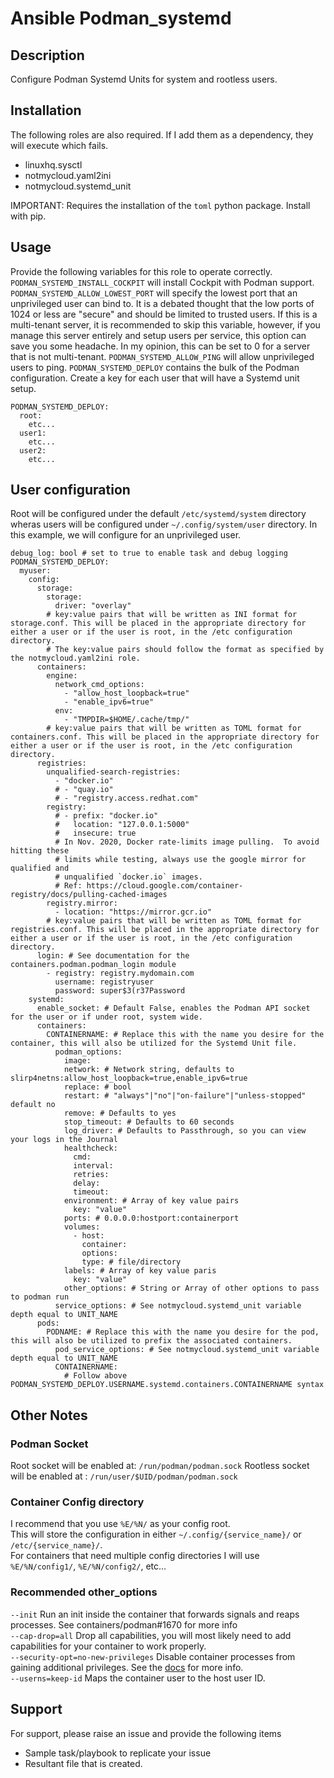 # Ansible Podman_systemd
## Description
Configure Podman Systemd Units for system and rootless users.

## Installation
The following roles are also required. If I add them as a dependency, they will execute which fails.
- linuxhq.sysctl
- notmycloud.yaml2ini
- notmycloud.systemd_unit

IMPORTANT: Requires the installation of the `toml` python package. Install with pip.

## Usage
Provide the following variables for this role to operate correctly.
`PODMAN_SYSTEMD_INSTALL_COCKPIT` will install Cockpit with Podman support.
`PODMAN_SYSTEMD_ALLOW_LOWEST_PORT` will specify the lowest port that an unprivileged user can bind to. It is a debated thought that the low ports of 1024 or less are "secure" and should be limited to trusted users. If this is a multi-tenant server, it is recommended to skip this variable, however, if you manage this server entirely and setup users per service, this option can save you some headache. In my opinion, this can be set to 0 for a server that is not multi-tenant.
`PODMAN_SYSTEMD_ALLOW_PING` will allow unprivileged users to ping.
`PODMAN_SYSTEMD_DEPLOY` contains the bulk of the Podman configuration. Create a key for each user that will have a Systemd unit setup.
```
PODMAN_SYSTEMD_DEPLOY:
  root:
    etc...
  user1:
    etc...
  user2:
    etc...
```

## User configuration
Root will be configured under the default `/etc/systemd/system` directory wheras users will be configured under `~/.config/system/user` directory. In this example, we will configure for an unprivileged user.
```
debug_log: bool # set to true to enable task and debug logging
PODMAN_SYSTEMD_DEPLOY:
  myuser:
    config:
      storage:
        storage:
          driver: "overlay"
        # key:value pairs that will be written as INI format for storage.conf. This will be placed in the appropriate directory for either a user or if the user is root, in the /etc configuration directory.
        # The key:value pairs should follow the format as specified by the notmycloud.yaml2ini role.
      containers:
        engine:
          network_cmd_options:
            - "allow_host_loopback=true"
            - "enable_ipv6=true"
          env: 
            - "TMPDIR=$HOME/.cache/tmp/"
        # key:value pairs that will be written as TOML format for containers.conf. This will be placed in the appropriate directory for either a user or if the user is root, in the /etc configuration directory.
      registries:
        unqualified-search-registries:
          - "docker.io"
          # - "quay.io"
          # - "registry.access.redhat.com"
        registry:
          # - prefix: "docker.io"
          #   location: "127.0.0.1:5000"
          #   insecure: true
          # In Nov. 2020, Docker rate-limits image pulling.  To avoid hitting these
          # limits while testing, always use the google mirror for qualified and
          # unqualified `docker.io` images.
          # Ref: https://cloud.google.com/container-registry/docs/pulling-cached-images
        registry.mirror:
          - location: "https://mirror.gcr.io"
        # key:value pairs that will be written as TOML format for registries.conf. This will be placed in the appropriate directory for either a user or if the user is root, in the /etc configuration directory.
      login: # See documentation for the containers.podman.podman_login module
        - registry: registry.mydomain.com
          username: registryuser
          password: super$3(r37Password
    systemd:
      enable_socket: # Default False, enables the Podman API socket for the user or if under root, system wide.
      containers:
        CONTAINERNAME: # Replace this with the name you desire for the container, this will also be utilized for the Systemd Unit file.
          podman_options:
            image:
            network: # Network string, defaults to slirp4netns:allow_host_loopback=true,enable_ipv6=true
            replace: # bool
            restart: # "always"|"no"|"on-failure"|"unless-stopped" default no
            remove: # Defaults to yes
            stop_timeout: # Defaults to 60 seconds
            log_driver: # Defaults to Passthrough, so you can view your logs in the Journal
            healthcheck:
              cmd:
              interval:
              retries:
              delay:
              timeout:
            environment: # Array of key value pairs
              key: "value"
            ports: # 0.0.0.0:hostport:containerport
            volumes: 
              - host:
                container:
                options:
                type: # file/directory
            labels: # Array of key value paris
              key: "value"
            other_options: # String or Array of other options to pass to podman run
          service_options: # See notmycloud.systemd_unit variable depth equal to UNIT_NAME
      pods:
        PODNAME: # Replace this with the name you desire for the pod, this will also be utilized to prefix the associated containers.
          pod_service_options: # See notmycloud.systemd_unit variable depth equal to UNIT_NAME
          CONTAINERNAME:
            # Follow above PODMAN_SYSTEMD_DEPLOY.USERNAME.systemd.containers.CONTAINERNAME syntax
``` 

## Other Notes

### Podman Socket

Root socket will be enabled at: `/run/podman/podman.sock`
Rootless socket will be enabled at : `/run/user/$UID/podman/podman.sock`

### Container Config directory

I recommend that you use `%E/%N/` as your config root.  
This will store the configuration in either `~/.config/{service_name}/` or `/etc/{service_name}/`.  
For containers that need multiple config directories I will use `%E/%N/config1/`, `%E/%N/config2/`, etc...

### Recommended other_options

`--init` Run an init inside the container that forwards signals and reaps processes. See containers/podman#1670 for more info  
`--cap-drop=all` Drop all capabilities, you will most likely need to add capabilities for your container to work properly.  
`--security-opt=no-new-privileges` Disable container processes from gaining additional privileges. See the [docs](https://docs.podman.io/en/latest/markdown/podman-run.1.html#security-opt-option) for more info.  
`--userns=keep-id` Maps the container user to the host user ID. 

## Support
For support, please raise an issue and provide the following items
- Sample task/playbook to replicate your issue
- Resultant file that is created.
